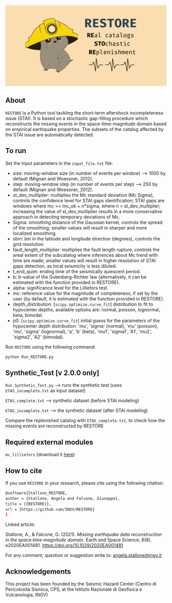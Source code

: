 
![alt text](https://github.com/angystallone/Seismology_Stuff/blob/main/figures/RESTORE_logo.png?raw=true)


<h2>About</h2>

`RESTORE` is a Python tool tackling the short-term aftershock incompleteness issue (STAI).
It is based on a stochastic gap-filling procedure which reconstructs the missing events in the space-time-magnitude domain based on empirical earthquake properties. 
The subsets of the catalog affected by the STAI issue are automatically detected.

<h2>To run</h2>

Set the input parameters in the `input_file.txt` file:

- size: moving-window size (in number of events per window) --> 1000 by default (Mignan and Woessner, 2012).
- step: moving-window step (in number of events per step) --> 250 by default (Mignan and Woessner, 2012).
- st_dev_multiplier: multiplies the Mc standard deviation (Mc Sigma), controls the confidence level for STAI gaps identification; STAI gaps are windows where mc >= mc_ok + n*sigma, where n = st_dev_multiplier; increasing the value of st_dev_multiplier results in a more conservative approach in detecting temporary deviations of Mc.
- Sigma: smoothing distance of the Gaussian kernel, controls the spread of the smoothing; smaller values will result in sharper and more localized smoothing.
- sbin: bin in the latitude and longitude direction (degrees), controls the grid resolution
- fault_length_multiplier: multiplies the fault length rupture, controls the areal extent of the subcatalog where inferences about Mc trend with time are made; smaller values will result in higher resolution of STAI gaps detection, as local seismicity is less diluted.
- t_end_quiet: ending time of the seismically quiescent period.
- b: b-value of the Gutenberg-Richter law (alternatively, it can be estimated with the function provided in RESTORE).
- alpha: significance level for the Lilliefors test.
- mc: reference value for the magnitude of completeness, if set by the user (by default, it is estimated with the function provided in RESTORE).
- depth_distribution: [`scipy.optimize.curve_fit`] distribution to fit to hypocenter depths, available options are: normal, poisson, lognormal, beta, bimodal.
- p0: [`scipy.optimize.curve_fit`] initial guess for the parameters of the hypocenter depth distribution: 'mu', 'sigma' (normal), 'mu' (poisson), 'mu', 'sigma' (lognormal), 'a', 'b' (beta), 'mu1', 'sigma1', 'A1', 'mu2', 'sigma2', 'A2' (bimodal).


Run `RESTORE` using the following command:

```bash
python Run_RESTORE.py
```

<h2>Synthetic_Test [v 2.0.0 only]</h2>

`Run_Synthetic_Test.py` --> runs the synthetic test (uses `ETAS_incomplete.txt` as input dataset)

`ETAS_complete.txt` --> synthetic dataset (before STAI modeling)

`ETAS_incomplete.txt` --> the synthetic dataset (after STAI modeling)

Compare the replenished catalog with `ETAS_complete.txt`, to check how the missing events are reconstructed by RESTORE

<h2>Required external modules</h2>

`mc_lilliefors` (download it <a href="https://gitlab.com/marcus.herrmann/mc-lilliefors">here</a>)

<h2>How to cite</h2>

If you use `RESTORE` in your research, please cite using the following citation:

```bash
@software{Stallone_RESTORE,
author = {Stallone, Angela and Falcone, Giuseppe},
title = {{RESTORE}},
url = {https://github.com/INGV/RESTORE}
}
```

Linked article:

Stallone, A., & Falcone, G. (2021). *Missing earthquake data reconstruction in the space‐time‐magnitude domain*. Earth and Space Science, 8(8), e2020EA001481.
<a href="https://doi.org/10.1029/2020EA001481">https://doi.org/10.1029/2020EA001481</a>

For any comment, question or suggestion write to:
<angela.stallone@ingv.it>


<h2>Acknowledgements</h2>

This project has been founded by the Seismic Hazard Center
(Centro di Pericolosità Sismica, CPS, at the Istituto Nazionale di Geofisica e Vulcanologia, INGV)




